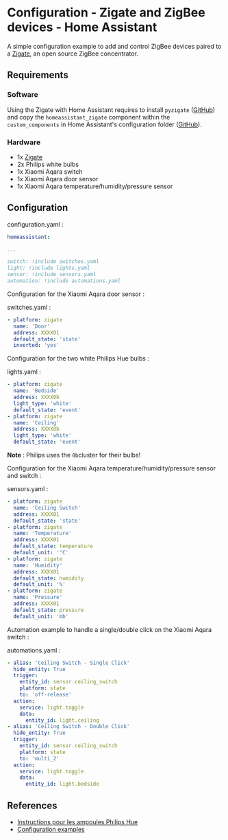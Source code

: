 # Configuration - Zigate and ZigBee devices - Home Assistant
A simple configuration example to add and control ZigBee devices paired to a [Zigate](https://zigate.fr), an open source ZigBee concentrator.

## Requirements
### Software
Using the Zigate with Home Assistant requires to install `pyzigate` ([GitHub](https://github.com/elric91/ZiGate)) and copy the `homeassistant_zigate` component within the `custom_components` in Home Assistant's configuration folder ([GitHub](https://github.com/elric91/homeassistant_zigate)).

### Hardware
- 1x [Zigate](https://zigate.fr)
- 2x Philips white bulbs
- 1x Xiaomi Aqara switch
- 1x Xiaomi Aqara door sensor
- 1x Xiaomi Aqara temperature/humidity/pressure sensor

## Configuration
configuration.yaml :
```yaml
homeassistant:

...

switch: !include switches.yaml
light: !include lights.yaml
sensor: !include sensors.yaml
automation: !include automations.yaml
```

Configuration for the Xiaomi Aqara door sensor :

switches.yaml :
```yaml
- platform: zigate
  name: 'Door'
  address: XXXX01
  default_state: 'state'
  inverted: 'yes'
```

Configuration for the two white Philips Hue bulbs :

lights.yaml :
```yaml
- platform: zigate
  name: 'Bedside'
  address: XXXX0b
  light_type: 'white'
  default_state: 'event'
- platform: zigate
  name: 'Ceiling'
  address: XXXX0b
  light_type: 'white'
  default_state: 'event'
```
**Note** : Philips uses the `0b`cluster for their bulbs!

Configuration for the Xiaomi Aqara temperature/humidity/pressure sensor and switch :

sensors.yaml :
```yaml
- platform: zigate
  name: 'Ceiling Switch'
  address: XXXX01
  default_state: 'state'
- platform: zigate
  name: 'Temperature'
  address: XXXX01
  default_state: temperature
  default_unit: '°C'
- platform: zigate
  name: 'Humidity'
  address: XXXX01
  default_state: humidity
  default_unit: '%'
- platform: zigate
  name: 'Pressure'
  address: XXXX01
  default_state: pressure
  default_unit: 'mb'
```

Automation example to handle a single/double click on the Xiaomi Aqara switch :

automations.yaml :
```yaml
- alias: 'Ceiling Switch - Single Click'
  hide_entity: True
  trigger:
    entity_id: sensor.ceiling_switch
    platform: state
    to: 'off-release'
  action:
    service: light.toggle
    data:
      entity_id: light.ceiling
- alias: 'Ceiling Switch - Double Click'
  hide_entity: True
  trigger:
    entity_id: sensor.ceiling_switch
    platform: state
    to: 'multi_2'
  action:
    service: light.toggle
    data:
      entity_id: light.bedside
```

## References
- [Instructions pour les ampoules Philips Hue](http://zigate.fr/837-2/)
- [Configuration examples](https://github.com/elric91/homeassistant_zigate/wiki/Configuration-examples)
